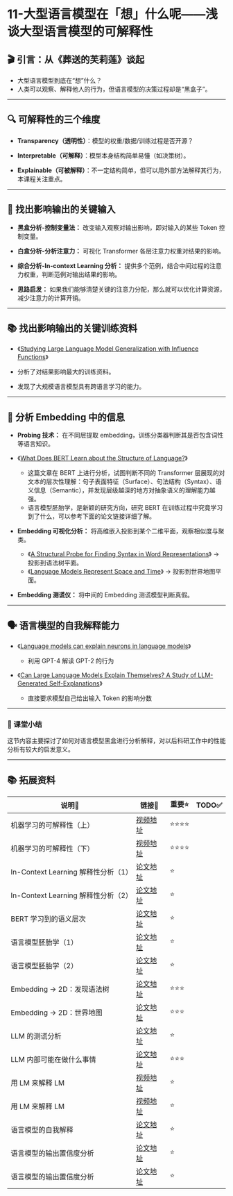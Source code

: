 # 11-大型语言模型在「想」什么呢——浅谈大型语言模型的可解释性


## 🎬 引言：从《葬送的芙莉莲》谈起
- 大型语言模型到底在“想”什么？
- 人类可以观察、解释他人的行为，但语言模型的决策过程却是“黑盒子”。

---

## 🔍 可解释性的三个维度
- **Transparency（透明性）**：模型的权重/数据/训练过程是否开源？
  
- **Interpretable（可解释）**：模型本身结构简单易懂（如决策树）。

- **Explainable（可被解释）**：不一定结构简单，但可以用外部方法解释其行为，本课程关注重点。

---

## 🎯 找出影响输出的关键输入

- **黑盒分析-控制变量法：** 改变输入观察对输出影响，即对输入的某些 Token 控制变量。

- **白盒分析-分析注意力：** 可视化 Transformer 各层注意力权重对结果的影响。

- **综合分析-In-context Learning 分析：** 提供多个范例，结合中间过程的注意力权重，判断范例对输出结果的影响。

- **思路启发：** 如果我们能够清楚关键的注意力分配，那么就可以优化计算资源，减少注意力的计算开销。

---


## 📚 找出影响输出的关键训练资料

- 《[Studying Large Language Model Generalization with Influence Functions](https://arxiv.org/abs/2308.03296)》
  
- 分析了对结果影响最大的训练资料。

- 发现了大规模语言模型具有跨语言学习的能力。

---

## 🧬 分析 Embedding 中的信息

- **Probing 技术：** 在不同层提取 embedding，训练分类器判断其是否包含词性等语言知识。
  
- 《[What Does BERT Learn about the Structure of Language?](https://aclanthology.org/P19-1356/)》
  - 这篇文章在 BERT 上进行分析，试图判断不同的 Transformer 层展现的对文本的层次性理解：句子表面特征（Surface）、句法结构（Syntax）、语义信息（Semantic），并发现层级越深的地方对抽象语义的理解能力越强。
  - 语言模型胚胎学，是新颖的研究方向，研究 BERT 在训练过程中究竟学习到了什么，可以参考下面的论文链接详细了解。
 
- **Embedding 可视化分析：** 将高维嵌入投影到某个二维平面，观察相似度与聚类。
  - 《[A Structural Probe for Finding Syntax in Word Representations](https://aclanthology.org/N19-1419/)》 → 投影到语法树平面。
  - 《[Language Models Represent Space and Time](https://arxiv.org/abs/2310.02207)》 → 投影到世界地图平面。
    
- **Embedding 测谎仪：** 将中间的 Embedding 测谎模型判断真假。

---


## 🗣 语言模型的自我解释能力

- 《[Language models can explain neurons in language models](https://openai.com/index/language-models-can-explain-neurons-in-language-models/)》
  - 利用 GPT-4 解读 GPT-2 的行为
 
- 《[Can Large Language Models Explain Themselves? A Study of LLM-Generated Self-Explanations](https://arxiv.org/abs/2310.11207)》
  - 直接要求模型自己给出输入 Token 的影响分数

---


### 🧾 课堂小结

这节内容主要探讨了如何对语言模型黑盒进行分析解释，对以后科研工作中的性能分析有较大的启发意义。

---




## 📚 拓展资料
| 说明🔎   | 链接🔗 | 重要⭐ | TODO✅ |
|--------|----------|--------|--------|
| 机器学习的可解释性（上）  | [视频地址](https://www.youtube.com/watch?v=WQY85vaQfTI)| ⭐⭐⭐⭐ |
| 机器学习的可解释性（下）  | [视频地址](https://www.youtube.com/watch?v=0ayIPqbdHYQ)| ⭐⭐⭐⭐ |
| In-Context Learning 解释性分析（1）  | [论文地址](https://arxiv.org/abs/2305.14160)| ⭐ |
| In-Context Learning 解释性分析（2）  | [论文地址](https://arxiv.org/abs/2305.14160)| ⭐ |
| BERT 学习到的语义层次  | [论文地址](https://aclanthology.org/P19-1356/)| ⭐ |
| 语言模型胚胎学（1）  | [论文地址](https://arxiv.org/abs/2010.02480)| ⭐ |
| 语言模型胚胎学（2）  | [论文地址](https://arxiv.org/abs/2104.07885)| ⭐ |
| Embedding → 2D：发现语法树 | [论文地址](https://aclanthology.org/N19-1419/)| ⭐⭐⭐ |
| Embedding → 2D：世界地图| [论文地址](https://arxiv.org/abs/2310.02207)| ⭐⭐⭐ |
| LLM 的测谎分析 | [论文地址](https://arxiv.org/abs/2304.13734)| ⭐ |
| LLM 内部可能在做什么事情 | [论文地址](https://arxiv.org/abs/2401.01286)| ⭐⭐⭐ |
| 用 LM 来解释 LM | [视频地址](https://www.youtube.com/watch?v=GBXm30qRAqg)| ⭐ |
| 用 LM 来解释 LM | [视频地址](https://www.youtube.com/watch?v=OOvhBIIHITE)| ⭐ |
| 语言模型的自我解释 | [论文地址](https://arxiv.org/pdf/2310.11207)| ⭐ |
| 语言模型的输出置信度分析 | [论文地址](https://arxiv.org/pdf/2310.11207)| ⭐ |
| 语言模型的输出置信度分析 | [论文地址](https://arxiv.org/abs/2306.13063)| ⭐ |

